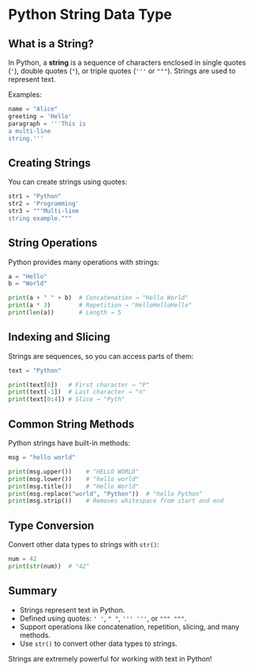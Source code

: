 # **Python String Data Type**

## **What is a String?**

In Python, a **string** is a sequence of characters enclosed in single
quotes (`'`), double quotes (`"`), or triple quotes (`'''` or `"""`).
Strings are used to represent text.

Examples:

``` python
name = "Alice"
greeting = 'Hello'
paragraph = '''This is
a multi-line
string.'''
```

## **Creating Strings**

You can create strings using quotes:

``` python
str1 = "Python"
str2 = 'Programming'
str3 = """Multi-line
string example."""
```

## **String Operations**

Python provides many operations with strings:

``` python
a = "Hello"
b = "World"

print(a + " " + b)  # Concatenation → "Hello World"
print(a * 3)        # Repetition → "HelloHelloHello"
print(len(a))       # Length → 5
```

## **Indexing and Slicing**

Strings are sequences, so you can access parts of them:

``` python
text = "Python"

print(text[0])   # First character → "P"
print(text[-1])  # Last character → "n"
print(text[0:4]) # Slice → "Pyth"
```

## **Common String Methods**

Python strings have built-in methods:

``` python
msg = "hello world"

print(msg.upper())    # "HELLO WORLD"
print(msg.lower())    # "hello world"
print(msg.title())    # "Hello World"
print(msg.replace("world", "Python"))  # "hello Python"
print(msg.strip())    # Removes whitespace from start and end
```

## **Type Conversion**

Convert other data types to strings with `str()`:

``` python
num = 42
print(str(num))  # "42"
```

## **Summary**

-   Strings represent text in Python.
-   Defined using quotes: `' '`, `" "`, `''' '''`, or `""" """`.
-   Support operations like concatenation, repetition, slicing, and many
    methods.
-   Use `str()` to convert other data types to strings.

Strings are extremely powerful for working with text in Python!
